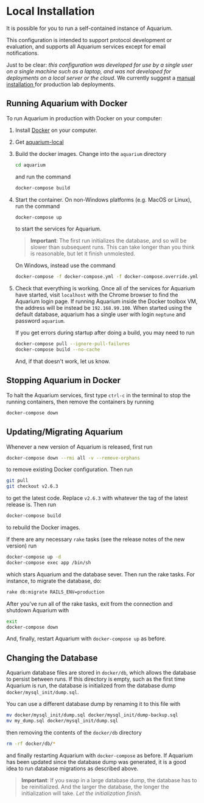 # Local Installation

It is possible for you to run a self-contained instance of Aquarium.


This configuration is intended to support protocol development or evaluation, and supports all Aquarium services except for email notifications.

Just to be clear: _this configuration was developed for use by a single user on a single machine such as a laptop, and was not developed for deployments on a local server or the cloud_.
We currently suggest a
<a href="#" onclick="select('Getting Started','Manual Installation')">
manual installation
</a>
for production lab deployments.

## Running Aquarium with Docker

To run Aquarium in production with Docker on your computer:

1.  Install [Docker](https://www.docker.com/get-started) on your computer.

2.  Get  [aquarium-local](https://github.com/klavinslab/aquarium-local)

3.  Build the docker images. Change into the `aquarium` directory

    ```bash
    cd aquarium
    ```

    and run the command

    ```bash
    docker-compose build
    ```

4.  Start the container. On non-Windows platforms (e.g. MacOS or Linux), run the command

    ```bash
    docker-compose up
    ```

    to start the services for Aquarium.

    > **Important**:
    > The first run initializes the database, and so will be slower than subsequent runs.
    > This can take longer than you think is reasonable, but let it finish unmolested.

    On Windows, instead use the command

    ```bash
    docker-compose -f docker-compose.yml -f docker-compose.override.yml -f docker-compose.windows.yml up
    ```

5.  Check that everything is working. Once all of the services for Aquarium have started, visit `localhost` with the Chrome browser to find the Aquarium login page.
    If running Aquarium inside the Docker toolbox VM, the address will be instead be `192.168.99.100`.
    When started using the default database, aquarium has a single user with login `neptune` and password `aquarium`.

    If you get errors during startup after doing a build, you may need to run

    ```bash
    docker-compose pull --ignore-pull-failures
    docker-compose build --no-cache
    ```

    And, if that doesn't work, let us know.

## Stopping Aquarium in Docker

To halt the Aquarium services, first type `ctrl-c` in the terminal to stop the running containers, then remove the containers by running

```bash
docker-compose down
```

## Updating/Migrating Aquarium

Whenever a new version of Aquarium is released, first run

```bash
docker-compose down --rmi all -v --remove-orphans
```

to remove existing Docker configuration.
Then run

```bash
git pull
git checkout v2.6.3
```

to get the latest code. Replace `v2.6.3` with whatever the tag of the latest release is.
Then run

```bash
docker-compose build
```

to rebuild the Docker images.

If there are any necessary `rake` tasks (see the release notes of the new version) run

```bash
docker-compose up -d
docker-compose exec app /bin/sh
```

which stars Aquarium and the database sever. Then run the rake tasks.
For instance, to migrate the database, do:

```bash
rake db:migrate RAILS_ENV=production
```

After you've run all of the rake tasks, exit from the connection and shutdown Aquarium with

```bash
exit
docker-compose down
```

And, finally, restart Aquarium with `docker-compose up` as before.

## Changing the Database

Aquarium database files are stored in `docker/db`, which allows the database to persist between runs.
If this directory is empty, such as the first time Aquarium is run, the database is initialized from the database dump `docker/mysql_init/dump.sql`.

You can use a different database dump by renaming it to this file with

```bash
mv docker/mysql_init/dump.sql docker/mysql_init/dump-backup.sql
mv my_dump.sql docker/mysql_init/dump.sql
```

then removing the contents of the `docker/db` directory

```bash
rm -rf docker/db/*
```

and finally restarting Aquarium with `docker-compose` as before.
If Aquarium has been updated since the database dump was generated, it is a good idea to run database migrations as described above.

> **Important**: If you swap in a large database dump, the database has to be reinitialized.
> And the larger the database, the longer the initialization will take.
> _Let the initialization finish._
